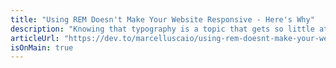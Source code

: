 ```yaml
---
title: "Using REM Doesn't Make Your Website Responsive - Here's Why"
description: "Knowing that typography is a topic that gets so little attention from developers (yeah, I am talking to you, who only declares font-size and font-family and completely ignores font-weight and line-height), I decided to write this article to talk about best practices when working with text in web development."
articleUrl: "https://dev.to/marcelluscaio/using-rem-doesnt-make-your-website-responsive-heres-why-4b0e"
isOnMain: true
---
```

